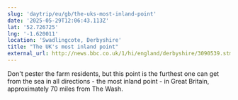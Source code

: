 ```yaml
---
slug: 'daytrip/eu/gb/the-uks-most-inland-point'
date: '2025-05-29T12:06:43.113Z'
lat: '52.726725'
lng: '-1.620011'
location: 'Swadlingcote, Derbyshire'
title: "The UK's most inland point"
external_url: http://news.bbc.co.uk/1/hi/england/derbyshire/3090539.stm
---
```

Don't pester the farm residents, but this point is the furthest one can get from the sea in all directions - the most inland point - in Great Britain, approximately 70 miles from The Wash.

